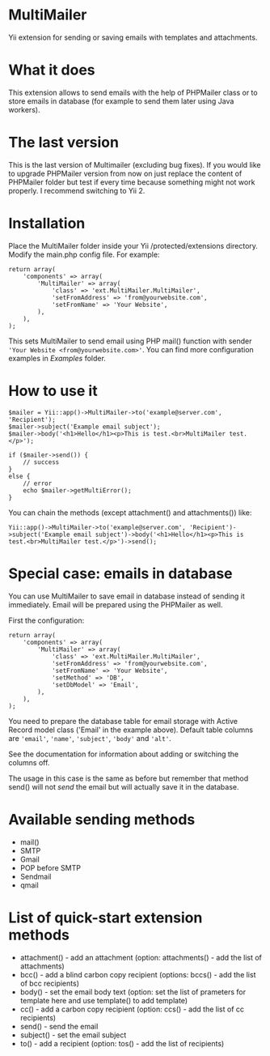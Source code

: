 MultiMailer
===========

Yii extension for sending or saving emails with templates and attachments.

What it does
============

This extension allows to send emails with the help of PHPMailer class or to store emails in database (for example to send them later using Java workers).

The last version
================

This is the last version of Multimailer (excluding bug fixes). If you would like to upgrade PHPMailer version from now on just replace the content of PHPMailer 
folder but test if every time because something might not work properly.
I recommend switching to Yii 2.

Installation
============

Place the MultiMailer folder inside your Yii /protected/extensions directory.
Modify the main.php config file. For example:

    return array(
        'components' => array(
            'MultiMailer' => array(
                'class' => 'ext.MultiMailer.MultiMailer',
                'setFromAddress' => 'from@yourwebsite.com',
                'setFromName' => 'Your Website',
            ),
        ),
    );
  
This sets MultiMailer to send email using PHP mail() function with sender ```'Your Website <from@yourwebsite.com>'```.
You can find more configuration examples in *Examples* folder.

How to use it
=============

    $mailer = Yii::app()->MultiMailer->to('example@server.com', 'Recipient');
    $mailer->subject('Example email subject');
    $mailer->body('<h1>Hello</h1><p>This is test.<br>MultiMailer test.</p>');

    if ($mailer->send()) {
        // success
    }
    else {
        // error
        echo $mailer->getMultiError();
    }

You can chain the methods (except attachment() and attachments()) like:

    Yii::app()->MultiMailer->to('example@server.com', 'Recipient')->subject('Example email subject')->body('<h1>Hello</h1><p>This is test.<br>MultiMailer test.</p>')->send();

Special case: emails in database
================================

You can use MultiMailer to save email in database instead of sending it immediately. Email will be prepared using the PHPMailer as well.

First the configuration:

    return array(
        'components' => array(
            'MultiMailer' => array(
                'class' => 'ext.MultiMailer.MultiMailer',
                'setFromAddress' => 'from@yourwebsite.com',
                'setFromName' => 'Your Website',
                'setMethod' => 'DB',
                'setDbModel' => 'Email',
            ),
        ),
    );

You need to prepare the database table for email storage with Active Record model class ('Email' in the example above). Default table columns are ```'email'```, ```'name'```, ```'subject'```, ```'body'``` and ```'alt'```.

See the documentation for information about adding or switching the columns off.

The usage in this case is the same as before but remember that method send() will not *send* the email but will actually save it in the database.

Available sending methods
=========================

- mail()
- SMTP
- Gmail
- POP before SMTP
- Sendmail
- qmail

List of quick-start extension methods
=====================================

- attachment() - add an attachment (option: attachments() - add the list of attachments)
- bcc() - add a blind carbon copy recipient (options: bccs() - add the list of bcc recipients)
- body() - set the email body text (option: set the list of prameters for template here and use template() to add template)
- cc() - add a carbon copy recipient (option: ccs() - add the list of cc recipients)
- send() - send the email
- subject() - set the email subject
- to() - add a recipient (option: tos() - add the list of recipients)
